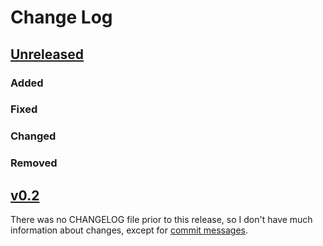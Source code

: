 # Change Log

## [Unreleased][unreleased]

### Added

### Fixed

### Changed

### Removed

## [v0.2][]

There was no CHANGELOG file prior to this release, so I don't have much
information about changes, except for
[commit messages](https://github.com/goodmami/pydelphin/commits/v0.2).

[unreleased]: https://github.com/goodmami/pydelphin/tree/develop
[v0.3]: https://github.com/goodmami/pydelphin/releases/tag/v0.3
[v0.2]: https://github.com/goodmami/pydelphin/releases/tag/v0.2
